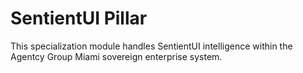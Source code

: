 # SentientUI Pillar

This specialization module handles SentientUI intelligence within the Agentcy Group Miami sovereign enterprise system.
